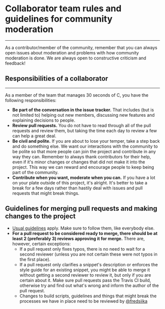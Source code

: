 # Collaborator team rules and guidelines for community moderation
---
As a contributor/member of the community, remember that you can always open issues about moderation and problems with how community moderation is done. We are always open to constructive criticism and feedback!
## Responsibilities of a collaborator
---
As a member of the team that manages 30 seconds of C, you have the following responsibilities:
- **Be part of the conversation in the issue tracker.** That includes (but is not limited to) helping out new members, discussing new features and explaining decisions to people.
- **Review pull requests.** You do not have to read through all of the pull requests and review them, but taking the time each day to review a few can help a great deal.
- **Be civil and polite.** If you are about to lose your temper, take a step back and do something else. We want our interactions with the community to be polite so that more people can join the project and contribute in any way they can. Remember to always thank contributors for their help, even if it's minor changes or changes that did not make it into the project. This way we can reward and encourage people to keep being part of the community.
- **Contribute when you want, moderate when you can.** If you have a lot on your plate outside of this project, it's alright. It's better to take a break for a few days rather than hastily deal with issues and pull requests that might break things.

## Guidelines for merging pull requests and making changes to the project
- [Usual guidelines](https://github.com/fredsiika/30-seconds-of-c/blob/master/CONTRIBUTING.md) apply. Make sure to follow them, like everybody else.
- **For a pull request to be considered ready to merge, there should be at least 2 (preferably 3) reviews approving it for merge.** There are, however, certain exceptions:
  - If a pull request only fixes typos, there is no need to wait for a second reviewer (unless you are not certain these were not typos in the first place).
  - If a pull request only clarifies a snippet's description or enforces the style guide for an existing snippet, you might be able to merge it without getting a second reviewer to review it, but only if you are certain about it.
Make sure pull requests pass the Travis CI build, otherwise try and find out what's wrong and inform the author of the pull request.
  - Changes to build scripts, guidelines and things that might break the processes we have in place need to be reviewed by [@fredsiika](https://github.com/fredsiika)
  

